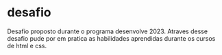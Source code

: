 # desafio
Desafio proposto durante o programa desenvolve 2023.
Atraves desse desafio pude por em pratica as habilidades aprendidas durante os cursos de html e css.

